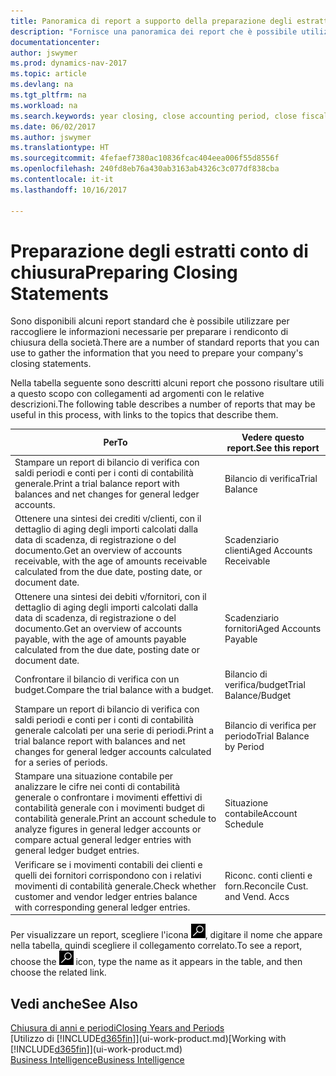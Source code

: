 ```yaml
---
title: Panoramica di report a supporto della preparazione degli estratti conto di chiusura
description: "Fornisce una panoramica dei report che è possibile utilizzare per raccogliere le informazioni e preparare gli estratti conto di chiusura della società alla chiusura dell'anno fiscale."
documentationcenter: 
author: jswymer
ms.prod: dynamics-nav-2017
ms.topic: article
ms.devlang: na
ms.tgt_pltfrm: na
ms.workload: na
ms.search.keywords: year closing, close accounting period, close fiscal year, aging, creditor payments, vendor payments, assets, liabilities, equity, analysis, reporting, financial report, business intelligence, BI, Power Bi, KPI
ms.date: 06/02/2017
ms.author: jswymer
ms.translationtype: HT
ms.sourcegitcommit: 4fefaef7380ac10836fcac404eea006f55d8556f
ms.openlocfilehash: 240fd8eb76a430ab3163ab4326c3c077df838cba
ms.contentlocale: it-it
ms.lasthandoff: 10/16/2017

---
```

# <a name="preparing-closing-statements"></a><span data-ttu-id="f86a0-103">Preparazione degli estratti conto di chiusura</span><span class="sxs-lookup"><span data-stu-id="f86a0-103">Preparing Closing Statements</span></span>
<span data-ttu-id="f86a0-104">Sono disponibili alcuni report standard che è possibile utilizzare per raccogliere le informazioni necessarie per preparare i rendiconto di chiusura della società.</span><span class="sxs-lookup"><span data-stu-id="f86a0-104">There are a number of standard reports that you can use to gather the information that you need to prepare your company's closing statements.</span></span>

<span data-ttu-id="f86a0-105">Nella tabella seguente sono descritti alcuni report che possono risultare utili a questo scopo con collegamenti ad argomenti con le relative descrizioni.</span><span class="sxs-lookup"><span data-stu-id="f86a0-105">The following table describes a number of reports that may be useful in this process, with links to the topics that describe them.</span></span>

| <span data-ttu-id="f86a0-106">Per</span><span class="sxs-lookup"><span data-stu-id="f86a0-106">To</span></span> | <span data-ttu-id="f86a0-107">Vedere questo report.</span><span class="sxs-lookup"><span data-stu-id="f86a0-107">See this report</span></span> |
| --- | --- |
| <span data-ttu-id="f86a0-108">Stampare un report di bilancio di verifica con saldi periodi e conti per i conti di contabilità generale.</span><span class="sxs-lookup"><span data-stu-id="f86a0-108">Print a trial balance report with balances and net changes for general ledger accounts.</span></span> |<span data-ttu-id="f86a0-109">Bilancio di verifica</span><span class="sxs-lookup"><span data-stu-id="f86a0-109">Trial Balance</span></span> |
| <span data-ttu-id="f86a0-110">Ottenere una sintesi dei crediti v/clienti, con il dettaglio di aging degli importi calcolati dalla data di scadenza, di registrazione o del documento.</span><span class="sxs-lookup"><span data-stu-id="f86a0-110">Get an overview of accounts receivable, with the age of amounts receivable calculated from the due date, posting date, or document date.</span></span> |<span data-ttu-id="f86a0-111">Scadenziario clienti</span><span class="sxs-lookup"><span data-stu-id="f86a0-111">Aged Accounts Receivable</span></span> |
| <span data-ttu-id="f86a0-112">Ottenere una sintesi dei debiti v/fornitori, con il dettaglio di aging degli importi calcolati dalla data di scadenza, di registrazione o del documento.</span><span class="sxs-lookup"><span data-stu-id="f86a0-112">Get an overview of accounts payable, with the age of amounts payable calculated from the due date, posting date or document date.</span></span> |<span data-ttu-id="f86a0-113">Scadenziario fornitori</span><span class="sxs-lookup"><span data-stu-id="f86a0-113">Aged Accounts Payable</span></span> |
| <span data-ttu-id="f86a0-114">Confrontare il bilancio di verifica con un budget.</span><span class="sxs-lookup"><span data-stu-id="f86a0-114">Compare the trial balance with a budget.</span></span> |<span data-ttu-id="f86a0-115">Bilancio di verifica/budget</span><span class="sxs-lookup"><span data-stu-id="f86a0-115">Trial Balance/Budget</span></span> |
| <span data-ttu-id="f86a0-116">Stampare un report di bilancio di verifica con saldi periodi e conti per i conti di contabilità generale calcolati per una serie di periodi.</span><span class="sxs-lookup"><span data-stu-id="f86a0-116">Print a trial balance report with balances and net changes for general ledger accounts calculated for a series of periods.</span></span> |<span data-ttu-id="f86a0-117">Bilancio di verifica per periodo</span><span class="sxs-lookup"><span data-stu-id="f86a0-117">Trial Balance by Period</span></span> |
| <span data-ttu-id="f86a0-118">Stampare una situazione contabile per analizzare le cifre nei conti di contabilità generale o confrontare i movimenti effettivi di contabilità generale con i movimenti budget di contabilità generale.</span><span class="sxs-lookup"><span data-stu-id="f86a0-118">Print an account schedule to analyze figures in general ledger accounts or compare actual general ledger entries with general ledger budget entries.</span></span> |<span data-ttu-id="f86a0-119">Situazione contabile</span><span class="sxs-lookup"><span data-stu-id="f86a0-119">Account Schedule</span></span> |
| <span data-ttu-id="f86a0-120">Verificare se i movimenti contabili dei clienti e quelli dei fornitori corrispondono con i relativi movimenti di contabilità generale.</span><span class="sxs-lookup"><span data-stu-id="f86a0-120">Check whether customer and vendor ledger entries balance with corresponding general ledger entries.</span></span> |<span data-ttu-id="f86a0-121">Riconc. conti clienti e forn.</span><span class="sxs-lookup"><span data-stu-id="f86a0-121">Reconcile Cust. and Vend. Accs</span></span> |

<span data-ttu-id="f86a0-122">Per visualizzare un report, scegliere l'icona ![Cerca pagina o report](media/ui-search/search_small.png "icona Cerca pagina o report"), digitare il nome che appare nella tabella, quindi scegliere il collegamento correlato.</span><span class="sxs-lookup"><span data-stu-id="f86a0-122">To see a report, choose the ![Search for Page or Report](media/ui-search/search_small.png "Search for Page or Report icon") icon, type the name as it appears in the table, and then choose the related link.</span></span>

## <a name="see-also"></a><span data-ttu-id="f86a0-123">Vedi anche</span><span class="sxs-lookup"><span data-stu-id="f86a0-123">See Also</span></span>
[<span data-ttu-id="f86a0-124">Chiusura di anni e periodi</span><span class="sxs-lookup"><span data-stu-id="f86a0-124">Closing Years and Periods</span></span>](year-close-years-periods.md)  
<span data-ttu-id="f86a0-125">[Utilizzo di [!INCLUDE[d365fin](includes/d365fin_md.md)]](ui-work-product.md)</span><span class="sxs-lookup"><span data-stu-id="f86a0-125">[Working with [!INCLUDE[d365fin](includes/d365fin_md.md)]](ui-work-product.md)</span></span>  
[<span data-ttu-id="f86a0-126">Business Intelligence</span><span class="sxs-lookup"><span data-stu-id="f86a0-126">Business Intelligence</span></span>](bi.md)

